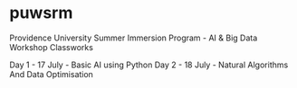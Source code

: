 # puwsrm
Providence University Summer Immersion Program - AI &amp; Big Data Workshop Classworks

Day 1 - 17 July - Basic AI using Python
Day 2 - 18 July - Natural Algorithms And Data Optimisation
